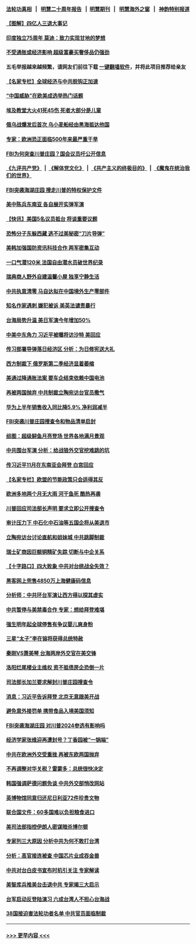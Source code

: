#### [法轮功真相](https://github.com/gfw-breaker/truth/blob/master/README.md?t=0) &nbsp;&nbsp;|&nbsp;&nbsp; [明慧二十周年报告](https://github.com/gfw-breaker/mh-reports/blob/master/README.md?t=0) &nbsp;&nbsp;|&nbsp;&nbsp;[明慧期刊](https://github.com/gfw-breaker/mh-qikan) &nbsp;&nbsp;|&nbsp;&nbsp; [明慧海外之窗](https://github.com/gfw-breaker/mh-news/blob/master/README.md?t=0) &nbsp;&nbsp;|&nbsp;&nbsp; [神韵特别报道](https://github.com/gfw-breaker/mh-news/blob/master/shenyun.md?t=0)
#### [【图解】四亿人三退大事记](../pages/nsc418/n13802634.md?t=08152151) 
#### [印度独立75周年 莫迪：致力实现甘地的梦想](../pages/nsc418/n13802838.md?t=08152151) 
#### [不受通胀或经济影响 超级富豪买奢侈品仍强劲](../pages/nsc418/n13801894.md?t=08152151) 
#### 五毛举报越来越频繁，请网友们前往下载 [一键翻墙软件](https://github.com/gfw-breaker/ssr-accounts)，并将此项目推荐给亲友
#### [【名家专栏】全球经济与中共脱钩正加速](../pages/nsc418/n13802363.md?t=08152151) 
#### [“中国威胁”在欧美成选举热门话题](../pages/nsc418/n13802453.md?t=08152151) 
#### [埃及教堂大火41死45伤 死者大部分是儿童](../pages/nsc418/n13802565.md?t=08152151) 
#### [俄乌战爆发后首次 乌小麦船经由黑海抵达他国](../pages/nsc418/n13802475.md?t=08152151) 
#### [专家：欧洲恐正面临500年来最严重干旱](../pages/nsc418/n13802559.md?t=08152151) 
#### [FBI为何突查川普庄园？国会议员吁公开信息](../pages/nsc418/n13802523.md?t=08152151) 
#### [《九评共产党》](https://github.com/begood0513/9ping.md/blob/master/README.md) &nbsp;|&nbsp; [《解体党文化》](../../../../jtdwh.md/blob/master/README.md)  &nbsp;|&nbsp; [《共产主义的终极目的》](../../../../gczydzjmd.md/blob/master/README.md) &nbsp;|&nbsp; [《魔鬼在统治我们的世界》](../../../../mgztzwmdsj.md/blob/master/README.md) 
#### [FBI突袭海湖庄园 搜走川普的特权保护文件](../pages/nsc418/n13802438.md?t=08152151) 
#### [美中陈兵东南亚 各自展开实弹军演](../pages/nsc418/n13802464.md?t=08152151) 
#### [【快讯】美国5名议员抵台 将谈重要议题](../pages/nsc418/n13802345.md?t=08152151) 
#### [恐怖分子东躲西藏 逃不过美秘密“刀片导弹”](../pages/nsc418/n13799235.md?t=08152151) 
#### [美韩加强国防资讯科技合作 两军密集互动](../pages/nsc418/n13802086.md?t=08152151) 
#### [一口气潜120米 法国自由潜水员破世界纪录](../pages/nsc418/n13801701.md?t=08152151) 
#### [瑞典商人野外自建温馨小屋 独享宁静生活](../pages/nsc418/n13801716.md?t=08152151) 
#### [中共执意清零 马自达拟在中国境外生产零部件](../pages/nsc418/n13801960.md?t=08152151) 
#### [知名作家遇刺 嫌犯被诉 美英法谴责暴行](../pages/nsc418/n13801807.md?t=08152151) 
#### [台海局势升温 美日军演今年增加50%](../pages/nsc418/n13801967.md?t=08152151) 
#### [中美中东角力 习近平被曝将访沙特 美回应](../pages/nsc418/n13801866.md?t=08152151) 
#### [传习部署导弹落日经济区 分析：为日修宪送大礼](../pages/nsc418/n13801721.md?t=08152151) 
#### [西方制裁下 俄罗斯第二季经济显着萎缩](../pages/nsc418/n13801710.md?t=08152151) 
#### [美通过降通胀法案 要车企结束依赖中国电池](../pages/nsc418/n13801475.md?t=08152151) 
#### [再被两国抛弃 中共制裁立陶宛访台官员撒气](../pages/nsc418/n13801476.md?t=08152151) 
#### [华为上半年销售收入同比降5.9% 净利润减半](../pages/nsc418/n13801088.md?t=08152151) 
#### [FBI突袭川普庄园搜查令和物品清单启封](../pages/nsc418/n13801219.md?t=08152151) 
#### [组图：超级鲟鱼月亮登场 世界各地满月景观](../pages/nsc418/n13801005.md?t=08152151) 
#### [中共围台军演 分析：给战狼外交官挖难跳的坑](../pages/nsc418/n13801107.md?t=08152151) 
#### [传习近平11月在东南亚会拜登 白宫回应](../pages/nsc418/n13801224.md?t=08152151) 
#### [【名家专栏】欧盟的节能政策只会适得其反](../pages/nsc418/n13801118.md?t=08152151) 
#### [欧洲多地两个月无大雨 河干鱼死 酷热再袭](../pages/nsc418/n13801214.md?t=08152151) 
#### [川普回应司法部长声明 要求立即公开搜查令](../pages/nsc418/n13801161.md?t=08152151) 
#### [审计压力下 中石化中石油等五国企将从美退市](../pages/nsc418/n13801151.md?t=08152151) 
#### [立陶宛访台讨论直航和姐妹城 中共跳脚制裁](../pages/nsc418/n13801195.md?t=08152151) 
#### [瑞士矿商因巨额铜精矿失踪 切断与中企关系](../pages/nsc418/n13801089.md?t=08152151) 
#### [【十字路口】四大败象 中共对台统战全失效？](../pages/nsc418/n13800353.md?t=08152151) 
#### [黑客网上兜售4850万上海健康码信息](../pages/nsc418/n13800999.md?t=08152151) 
#### [分析师：中共环台军演让西方得以探其虚实](../pages/nsc418/n13800995.md?t=08152151) 
#### [中共暂停与美禁毒合作 专家：想给拜登难堪](../pages/nsc418/n13800862.md?t=08152151) 
#### [强生明年起全球停售有争议婴儿爽身粉](../pages/nsc418/n13800779.md?t=08152151) 
#### [三星“太子”李在镕将获得总统特赦](../pages/nsc418/n13800778.md?t=08152151) 
#### [秦刚VS萧美琴 台海两岸外交官在美交锋](../pages/nsc418/n13800556.md?t=08152151) 
#### [洛阳烂尾楼业主维权 资不抵债房企恐倒一片](../pages/nsc418/n13800302.md?t=08152151) 
#### [司法部长加兰要求解封川普庄园搜查令](../pages/nsc418/n13800552.md?t=08152151) 
#### [消息：习近平告诉拜登 北京无意跟美开战](../pages/nsc418/n13800541.md?t=08152151) 
#### [避免意外接罚单 携带食品入境美国须知](../pages/nsc418/n13800380.md?t=08152151) 
#### [FBI突袭海湖庄园 对川普2024参选有影响吗](../pages/nsc418/n13800411.md?t=08152151) 
#### [经济学家张维迎再遭封号？丁香园被“一锅端”](../pages/nsc418/n13800289.md?t=08152151) 
#### [中共在欧洲外交受重挫 再被东欧两国抛弃](../pages/nsc418/n13800499.md?t=08152151) 
#### [不再调整对华关税？雷蒙多：总统很快决定](../pages/nsc418/n13800218.md?t=08152151) 
#### [韩国强调萨德问题免谈 中共外交部悄改网站](../pages/nsc418/n13800430.md?t=08152151) 
#### [英博物馆同意归还尼日利亚72件珍贵文物](../pages/nsc418/n13800100.md?t=08152151) 
#### [联合国文件：60多国难以负担粮食进口](../pages/nsc418/n13800284.md?t=08152151) 
#### [美司法部指控伊朗人密谋暗杀博尔顿](../pages/nsc418/n13800161.md?t=08152151) 
#### [专家列三大原因 分析中共为何不敢打台湾](../pages/nsc418/n13800189.md?t=08152151) 
#### [分析：高官接连被查 中国芯片业成吞金兽](../pages/nsc418/n13799810.md?t=08152151) 
#### [中共对台白皮书宣布时机引关注 专家解读](../pages/nsc418/n13799899.md?t=08152151) 
#### [美智库兵推美台击退中共 专家揭三大启示](../pages/nsc418/n13799676.md?t=08152151) 
#### [台军启动反登陆演习 六成台湾人不担心台海战](../pages/nsc418/n13799848.md?t=08152151) 
#### [38国接迫害法轮功者名单 中共官员面临制裁](../pages/nsc418/n13799696.md?t=08152151) 

----
#### [ >>> 更早内容 <<< ](../indexes/nsc418-earlier.md)
